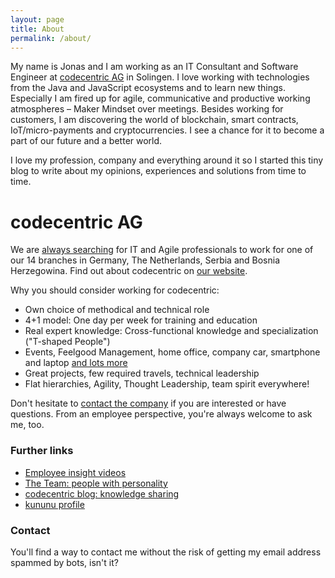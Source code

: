 ```yaml
---
layout: page
title: About
permalink: /about/
---
```


My name is Jonas and I am working as an IT Consultant and Software Engineer at [codecentric AG](https://codecentric.de) in Solingen. I love working with technologies from the Java and JavaScript ecosystems and to learn new things. Especially I am fired up for agile, communicative and productive working atmospheres – Maker Mindset over meetings.
Besides working for customers, I am discovering the world of blockchain, smart contracts, IoT/micro-payments and cryptocurrencies. I see a chance for it to become a part of our future and a better world.

I love my profession, company and everything around it so I started this tiny blog to write about my opinions, experiences and solutions from time to time.

# codecentric AG

We are [always searching](https://www.codecentric.de/karriere/offene-stellen/) for IT and Agile professionals to work for one of our 14 branches in Germany, The Netherlands, Serbia and Bosnia Herzegowina. Find out about codecentric on [our website](https://www.codecentric.com/).

Why you should consider working for codecentric:

- Own choice of methodical and technical role
- 4+1 model: One day per week for training and education
- Real expert knowledge: Cross-functional knowledge and specialization ("T-shaped People")
- Events, Feelgood Management, home office, company car, smartphone and laptop [and lots more](https://www.codecentric.de/karriere/karrieremodell/gehaltsmodell-und-benefits/)
- Great projects, few required travels, technical leadership
- Flat hierarchies, Agility, Thought Leadership, team spirit everywhere!

Don't hesitate to [contact the company](https://www.codecentric.de/kontakt/) if you are interested or have questions. From an employee perspective, you're always welcome to ask me, too.

### Further links

- [Employee insight videos](https://www.codecentric.de/karriere/deine-kollegen/)
- [The Team: people with personality](https://www.codecentric.de/team/)
- [codecentric blog: knowledge sharing](https://blog.codecentric.de/)
- [kununu profile](https://www.kununu.com/de/codecentric)

### Contact

You'll find a way to contact me without the risk of getting my email address spammed by bots, isn't it?
